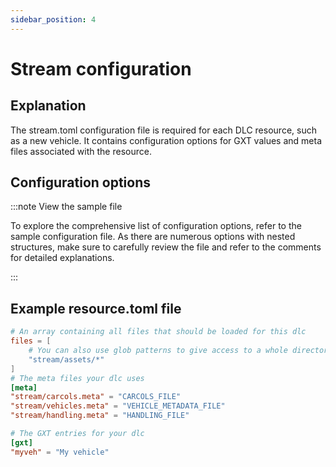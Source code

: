 ```yaml
---
sidebar_position: 4
---
```


# Stream configuration

## Explanation

The stream.toml configuration file is required for each DLC resource, such as a new vehicle. It contains configuration
options for GXT values and meta files associated with the resource.

## Configuration options

:::note View the sample file

To explore the comprehensive list of configuration options, refer to the sample configuration file.
As there are numerous options with nested structures, make sure to carefully review the file and refer to the comments
for detailed explanations.

:::

## Example resource.toml file

```toml
# An array containing all files that should be loaded for this dlc
files = [
    # You can also use glob patterns to give access to a whole directory
    "stream/assets/*"
]
# The meta files your dlc uses
[meta]
"stream/carcols.meta" = "CARCOLS_FILE"
"stream/vehicles.meta" = "VEHICLE_METADATA_FILE"
"stream/handling.meta" = "HANDLING_FILE"

# The GXT entries for your dlc
[gxt]
"myveh" = "My vehicle"
```